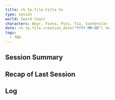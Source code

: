 ```yaml
---
title: <% tp.file.title %>
type: sesion
world: Sword Coast
characters: Aeyr, Fiona, Puss, Tia, Sashenstar
date: <% tp.file.creation_date("YYYY-MM-DD") %>
tags:
  - TBD
---
```


## Session Summary

## Recap of Last Session

## Log